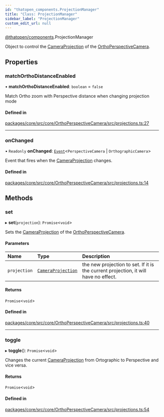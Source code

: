 ```yaml
---
id: "thatopen_components.ProjectionManager"
title: "Class: ProjectionManager"
sidebar_label: "ProjectionManager"
custom_edit_url: null
---
```


[@thatopen/components](../modules/thatopen_components.md).ProjectionManager

Object to control the [CameraProjection](../modules/thatopen_components.md#cameraprojection) of the [OrthoPerspectiveCamera](thatopen_components.OrthoPerspectiveCamera.md).

## Properties

### matchOrthoDistanceEnabled

• **matchOrthoDistanceEnabled**: `boolean` = `false`

Match Ortho zoom with Perspective distance when changing projection mode

#### Defined in

[packages/core/src/core/OrthoPerspectiveCamera/src/projections.ts:27](https://github.com/ThatOpen/engine_components/blob/7affdb6/packages/core/src/core/OrthoPerspectiveCamera/src/projections.ts#L27)

___

### onChanged

• `Readonly` **onChanged**: [`Event`](thatopen_components.Event.md)<`PerspectiveCamera` \| `OrthographicCamera`\>

Event that fires when the [CameraProjection](../modules/thatopen_components.md#cameraprojection) changes.

#### Defined in

[packages/core/src/core/OrthoPerspectiveCamera/src/projections.ts:14](https://github.com/ThatOpen/engine_components/blob/7affdb6/packages/core/src/core/OrthoPerspectiveCamera/src/projections.ts#L14)

## Methods

### set

▸ **set**(`projection`): `Promise`<`void`\>

Sets the [CameraProjection](../modules/thatopen_components.md#cameraprojection) of the [OrthoPerspectiveCamera](thatopen_components.OrthoPerspectiveCamera.md).

#### Parameters

| Name | Type | Description |
| :------ | :------ | :------ |
| `projection` | [`CameraProjection`](../modules/thatopen_components.md#cameraprojection) | the new projection to set. If it is the current projection, it will have no effect. |

#### Returns

`Promise`<`void`\>

#### Defined in

[packages/core/src/core/OrthoPerspectiveCamera/src/projections.ts:40](https://github.com/ThatOpen/engine_components/blob/7affdb6/packages/core/src/core/OrthoPerspectiveCamera/src/projections.ts#L40)

___

### toggle

▸ **toggle**(): `Promise`<`void`\>

Changes the current [CameraProjection](../modules/thatopen_components.md#cameraprojection) from Ortographic to Perspective
and vice versa.

#### Returns

`Promise`<`void`\>

#### Defined in

[packages/core/src/core/OrthoPerspectiveCamera/src/projections.ts:54](https://github.com/ThatOpen/engine_components/blob/7affdb6/packages/core/src/core/OrthoPerspectiveCamera/src/projections.ts#L54)
